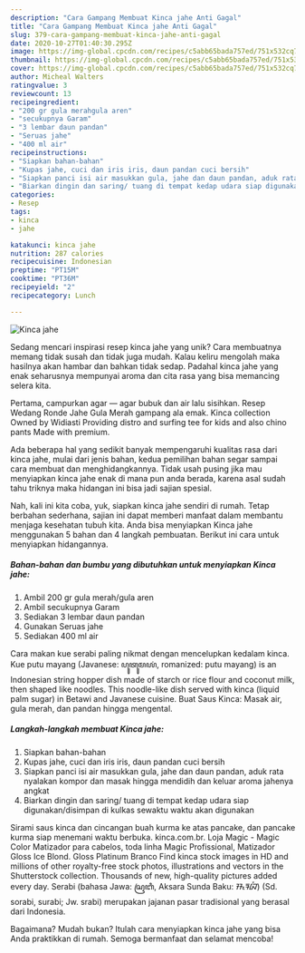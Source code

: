 ```yaml
---
description: "Cara Gampang Membuat Kinca jahe Anti Gagal"
title: "Cara Gampang Membuat Kinca jahe Anti Gagal"
slug: 379-cara-gampang-membuat-kinca-jahe-anti-gagal
date: 2020-10-27T01:40:30.295Z
image: https://img-global.cpcdn.com/recipes/c5abb65bada757ed/751x532cq70/kinca-jahe-foto-resep-utama.jpg
thumbnail: https://img-global.cpcdn.com/recipes/c5abb65bada757ed/751x532cq70/kinca-jahe-foto-resep-utama.jpg
cover: https://img-global.cpcdn.com/recipes/c5abb65bada757ed/751x532cq70/kinca-jahe-foto-resep-utama.jpg
author: Micheal Walters
ratingvalue: 3
reviewcount: 13
recipeingredient:
- "200 gr gula merahgula aren"
- "secukupnya Garam"
- "3 lembar daun pandan"
- "Seruas jahe"
- "400 ml air"
recipeinstructions:
- "Siapkan bahan-bahan"
- "Kupas jahe, cuci dan iris iris, daun pandan cuci bersih"
- "Siapkan panci isi air masukkan gula, jahe dan daun pandan, aduk rata nyalakan kompor dan masak hingga mendidih dan keluar aroma jahenya angkat"
- "Biarkan dingin dan saring/ tuang di tempat kedap udara siap digunakan/disimpan di kulkas sewaktu waktu akan digunakan"
categories:
- Resep
tags:
- kinca
- jahe

katakunci: kinca jahe 
nutrition: 287 calories
recipecuisine: Indonesian
preptime: "PT15M"
cooktime: "PT36M"
recipeyield: "2"
recipecategory: Lunch

---
```



![Kinca jahe](https://img-global.cpcdn.com/recipes/c5abb65bada757ed/751x532cq70/kinca-jahe-foto-resep-utama.jpg)

Sedang mencari inspirasi resep kinca jahe yang unik? Cara membuatnya memang tidak susah dan tidak juga mudah. Kalau keliru mengolah maka hasilnya akan hambar dan bahkan tidak sedap. Padahal kinca jahe yang enak seharusnya mempunyai aroma dan cita rasa yang bisa memancing selera kita.

Pertama, campurkan agar — agar bubuk dan air lalu sisihkan. Resep Wedang Ronde Jahe Gula Merah gampang ala emak. Kinca collection Owned by Widiasti Providing distro and surfing tee for kids and also chino pants Made with premium.

Ada beberapa hal yang sedikit banyak mempengaruhi kualitas rasa dari kinca jahe, mulai dari jenis bahan, kedua pemilihan bahan segar sampai cara membuat dan menghidangkannya. Tidak usah pusing jika mau menyiapkan kinca jahe enak di mana pun anda berada, karena asal sudah tahu triknya maka hidangan ini bisa jadi sajian spesial.


Nah, kali ini kita coba, yuk, siapkan kinca jahe sendiri di rumah. Tetap berbahan sederhana, sajian ini dapat memberi manfaat dalam membantu menjaga kesehatan tubuh kita. Anda bisa menyiapkan Kinca jahe menggunakan 5 bahan dan 4 langkah pembuatan. Berikut ini cara untuk menyiapkan hidangannya.

<!--inarticleads1-->

##### Bahan-bahan dan bumbu yang dibutuhkan untuk menyiapkan Kinca jahe:

1. Ambil 200 gr gula merah/gula aren
1. Ambil secukupnya Garam
1. Sediakan 3 lembar daun pandan
1. Gunakan Seruas jahe
1. Sediakan 400 ml air


Cara makan kue serabi paling nikmat dengan mencelupkan kedalam kinca. Kue putu mayang (Javanese: ꦥꦸꦠꦸꦩꦪꦁ, romanized: putu mayang) is an Indonesian string hopper dish made of starch or rice flour and coconut milk, then shaped like noodles. This noodle-like dish served with kinca (liquid palm sugar) in Betawi and Javanese cuisine. Buat Saus Kinca: Masak air, gula merah, dan pandan hingga mengental. 

<!--inarticleads2-->

##### Langkah-langkah membuat Kinca jahe:

1. Siapkan bahan-bahan
1. Kupas jahe, cuci dan iris iris, daun pandan cuci bersih
1. Siapkan panci isi air masukkan gula, jahe dan daun pandan, aduk rata nyalakan kompor dan masak hingga mendidih dan keluar aroma jahenya angkat
1. Biarkan dingin dan saring/ tuang di tempat kedap udara siap digunakan/disimpan di kulkas sewaktu waktu akan digunakan


Sirami saus kinca dan cincangan buah kurma ke atas pancake, dan pancake kurma siap menemani waktu berbuka. kinca.com.br. Loja Magic - Magic Color Matizador para cabelos, toda linha Magic Profissional, Matizador Gloss Ice Blond. Gloss Platinum Branco Find kinca stock images in HD and millions of other royalty-free stock photos, illustrations and vectors in the Shutterstock collection. Thousands of new, high-quality pictures added every day. Serabi (bahasa Jawa: ꦱꦿꦧꦶ, Aksara Sunda Baku: ᮞᮧᮛᮘᮤ) (Sd. sorabi, surabi; Jw. srabi) merupakan jajanan pasar tradisional yang berasal dari Indonesia. 

Bagaimana? Mudah bukan? Itulah cara menyiapkan kinca jahe yang bisa Anda praktikkan di rumah. Semoga bermanfaat dan selamat mencoba!
